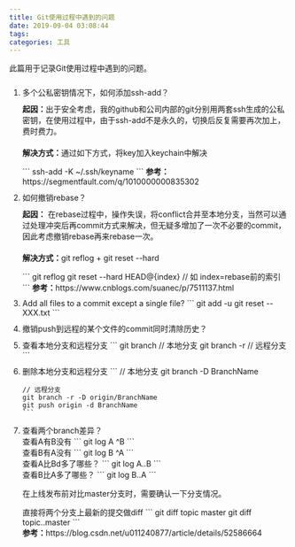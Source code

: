 ```yaml
---
title: Git使用过程中遇到的问题
date: 2019-09-04 03:08:44
tags:
categories: 工具
---
```

<p>此篇用于记录Git使用过程中遇到的问题。</p>
<style type="text/css">
.pt{padding-top:10px;}
.pt5{padding-top:5px;}
.fb{font-weight:bolder;}
</style>
<!-- more -->
<ol>
  <li class="pt">多个公私密钥情况下，如何添加ssh-add？
    <div class="pt">
      <span class="fb">起因：</span>出于安全考虑，我的github和公司内部的git分别用两套ssh生成的公私密钥，在使用过程中，由于ssh-add不是永久的，切换后反复需要再次加上，费时费力。
      <p class="pt5"><span class="fb">解决方式：</span>通过如下方式，将key加入keychain中解决</p>
      ```
      ssh-add -K ~/.ssh/keyname
      ```
      <span class="fb">参考：</span>https://segmentfault.com/q/1010000000835302
    </div>
  </li>
  <li class="pt">如何撤销rebase？
    <div class="pt">
      <span class="fb">起因：</span>
      在rebase过程中，操作失误，将conflict合并至本地分支，当然可以通过处理冲突后再commit方式来解决，但无疑多增加了一次不必要的commit，因此考虑撤销rebase再来rebase一次。
      <p class="pt5"><span class="fb">解决方式：</span>git reflog + git reset --hard</p>
      ```
      git reflog 
      git reset --hard HEAD@{index} // 如 index=rebase前的索引
      ```
      <span class="fb">参考：</span>https://www.cnblogs.com/suanec/p/7511137.html
    </div>
  </li>
  <li class="pt">Add all files to a commit except a single file?
    ```
    git add -u
    git reset -- XXX.txt
    ```
  </li>
  <li class="pt">撤销push到远程的某个文件的commit同时清除历史？

  </li>
  <li class="pt">查看本地分支和远程分支
    ```
    git branch       // 本地分支
    git branch -r    // 远程分支
    ```
  </li>
  <li class="pt">删除本地分支和远程分支
    ```
    // 本地分支
    git branch -D BranchName

    // 远程分支
    git branch -r -D origin/BranchName
    git push origin -d BranchName    
    ```
  </li>
  <li>查看两个branch差异？
    <div>查看A有B没有
    ```
    git log A ^B
    ```
    </div>
    <div>查看B有A没有
    ```
    git log B ^A
    ```
    </div>
    <div>查看A比Bd多了哪些？
    ```
    git log A..B
    ```
    </div>
    <div>查看B比A多了哪些？
    ```
    git log B..A
    ```
    </div>
    <p>在上线发布前对比master分支时，需要确认一下分支情况。</p>
    <div>直接将两个分支上最新的提交做diff
    ```
    git diff topic master
    git diff topic..master
    ```
    </div>
    <span class="fb">参考：</span>https://blog.csdn.net/u011240877/article/details/52586664
  </li>
</ol>
